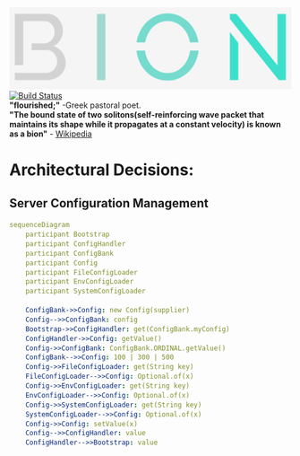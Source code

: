 ![Logo](./docs/logo.png)
[![Build Status](https://travis-ci.org/HasseNasse/bion.svg?branch=master)](https://travis-ci.org/HasseNasse/bion)  
**"flourished;"** -Greek pastoral poet.  
**"The bound state of two solitons(self-reinforcing wave packet that maintains its shape while it propagates at a constant velocity) is known as a bion"** - [Wikipedia](https://en.wikipedia.org/wiki/Soliton#Bions)

# Architectural Decisions:
## Server Configuration Management 
  ```yaml
  sequenceDiagram  
      participant Bootstrap  
      participant ConfigHandler  
      participant ConfigBank  
      participant Config  
      participant FileConfigLoader  
      participant EnvConfigLoader  
      participant SystemConfigLoader

      ConfigBank->>Config: new Config(supplier)
      Config-->>ConfigBank: config
      Bootstrap->>ConfigHandler: get(ConfigBank.myConfig)
      ConfigHandler->>Config: getValue()
      Config->>ConfigBank: ConfigBank.ORDINAL.getValue()
      ConfigBank-->>Config: 100 | 300 | 500
      Config->>FileConfigLoader: get(String key)
      FileConfigLoader-->>Config: Optional.of(x)
      Config->>EnvConfigLoader: get(String key)
      EnvConfigLoader-->>Config: Optional.of(x)
      Config->>SystemConfigLoader: get(String key)
      SystemConfigLoader-->>Config: Optional.of(x)
      Config->>Config: setValue(x)
      Config-->>ConfigHandler: value
      ConfigHandler-->>Bootstrap: value
  ```
